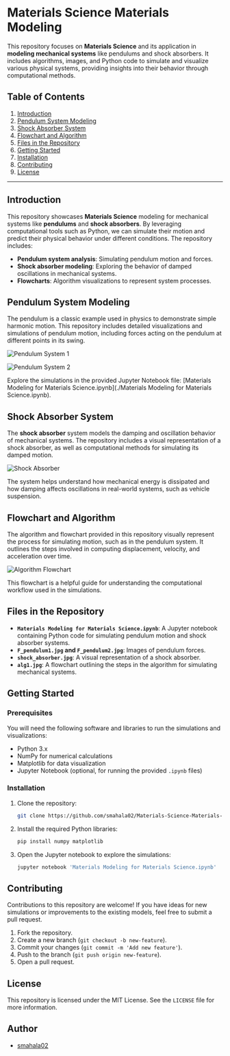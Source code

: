 # Materials Science Materials Modeling

This repository focuses on **Materials Science** and its application in **modeling mechanical systems** like pendulums and shock absorbers. It includes algorithms, images, and Python code to simulate and visualize various physical systems, providing insights into their behavior through computational methods.

## Table of Contents

1. [Introduction](#introduction)
2. [Pendulum System Modeling](#pendulum-system-modeling)
3. [Shock Absorber System](#shock-absorber-system)
4. [Flowchart and Algorithm](#flowchart-and-algorithm)
5. [Files in the Repository](#files-in-the-repository)
6. [Getting Started](#getting-started)
7. [Installation](#installation)
8. [Contributing](#contributing)
9. [License](#license)

---

## Introduction

This repository showcases **Materials Science** modeling for mechanical systems like **pendulums** and **shock absorbers**. By leveraging computational tools such as Python, we can simulate their motion and predict their physical behavior under different conditions. The repository includes:
- **Pendulum system analysis**: Simulating pendulum motion and forces.
- **Shock absorber modeling**: Exploring the behavior of damped oscillations in mechanical systems.
- **Flowcharts**: Algorithm visualizations to represent system processes.

## Pendulum System Modeling

The pendulum is a classic example used in physics to demonstrate simple harmonic motion. This repository includes detailed visualizations and simulations of pendulum motion, including forces acting on the pendulum at different points in its swing.

![Pendulum System 1](./F_pendulum1.jpg)

![Pendulum System 2](./F_pendulum2.jpg)

Explore the simulations in the provided Jupyter Notebook file: [Materials Modeling for Materials Science.ipynb](./Materials Modeling for Materials Science.ipynb).

## Shock Absorber System

The **shock absorber** system models the damping and oscillation behavior of mechanical systems. The repository includes a visual representation of a shock absorber, as well as computational methods for simulating its damped motion.

![Shock Absorber](./shock_absorber.jpg)

The system helps understand how mechanical energy is dissipated and how damping affects oscillations in real-world systems, such as vehicle suspension.

## Flowchart and Algorithm

The algorithm and flowchart provided in this repository visually represent the process for simulating motion, such as in the pendulum system. It outlines the steps involved in computing displacement, velocity, and acceleration over time.

![Algorithm Flowchart](./alg1.jpg)

This flowchart is a helpful guide for understanding the computational workflow used in the simulations.

## Files in the Repository

- **`Materials Modeling for Materials Science.ipynb`**: A Jupyter notebook containing Python code for simulating pendulum motion and shock absorber systems.
- **`F_pendulum1.jpg` and `F_pendulum2.jpg`**: Images of pendulum forces.
- **`shock_absorber.jpg`**: A visual representation of a shock absorber.
- **`alg1.jpg`**: A flowchart outlining the steps in the algorithm for simulating mechanical systems.

## Getting Started

### Prerequisites

You will need the following software and libraries to run the simulations and visualizations:
- Python 3.x
- NumPy for numerical calculations
- Matplotlib for data visualization
- Jupyter Notebook (optional, for running the provided `.ipynb` files)

### Installation

1. Clone the repository:

   ```bash
   git clone https://github.com/smahala02/Materials-Science-Materials-Modeling.git
   ```

2. Install the required Python libraries:

   ```bash
   pip install numpy matplotlib
   ```

3. Open the Jupyter notebook to explore the simulations:

   ```bash
   jupyter notebook 'Materials Modeling for Materials Science.ipynb'
   ```

## Contributing

Contributions to this repository are welcome! If you have ideas for new simulations or improvements to the existing models, feel free to submit a pull request.

1. Fork the repository.
2. Create a new branch (`git checkout -b new-feature`).
3. Commit your changes (`git commit -m 'Add new feature'`).
4. Push to the branch (`git push origin new-feature`).
5. Open a pull request.

## License

This repository is licensed under the MIT License. See the `LICENSE` file for more information.

## Author
- [smahala02](https://github.com/smahala02)

